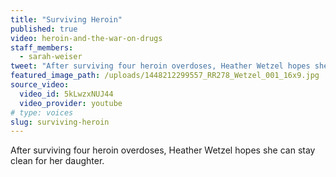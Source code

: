 ```yaml
---
title: "Surviving Heroin"
published: true
video: heroin-and-the-war-on-drugs
staff_members:
  - sarah-weiser
tweet: "After surviving four heroin overdoses, Heather Wetzel hopes she can stay clean for her daughter."
featured_image_path: /uploads/1448212299557_RR278_Wetzel_001_16x9.jpg
source_video:
  video_id: 5kLwzxNUJ44
  video_provider: youtube
# type: voices
slug: surviving-heroin
---
```


After surviving four heroin overdoses, Heather Wetzel hopes she can stay clean for her daughter.

